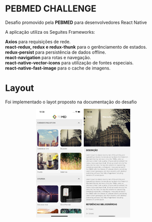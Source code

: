# PEBMED CHALLENGE

Desafio promovido pela **PEBMED** para desenvolvedores React Native

A aplicação utiliza os Seguites Frameworks:

**Axios** para requisições de rede. </br>
**react-redux, redux e redux-thunk** para o gerênciamento de estados. </br>
**redux-persist** para persistência de dados offline. </br>
**react-navigation** para rotas e navegação. </br>
**react-native-vector-icons** para utilização de fontes especiais. </br>
**react-native-fast-image** para o cache de imagens. </br>

# Layout

Foi implementado o layot proposto na documentação do desafio

<p align="center">
    <img src="screens/home_screen.png" width="150" height="350" alt="screens" />
    <img src="screens/detail_screen.png" width="150" height="350" alt="screens" />
</p>

